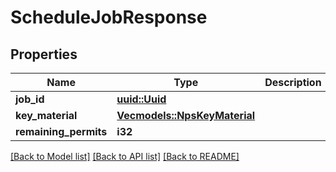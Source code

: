# ScheduleJobResponse

## Properties

Name | Type | Description | Notes
------------ | ------------- | ------------- | -------------
**job_id** | [**uuid::Uuid**](uuid::Uuid.md) |  | 
**key_material** | [**Vec<models::NpsKeyMaterial>**](NpsKeyMaterial.md) |  | 
**remaining_permits** | **i32** |  | 

[[Back to Model list]](../README.md#documentation-for-models) [[Back to API list]](../README.md#documentation-for-api-endpoints) [[Back to README]](../README.md)


